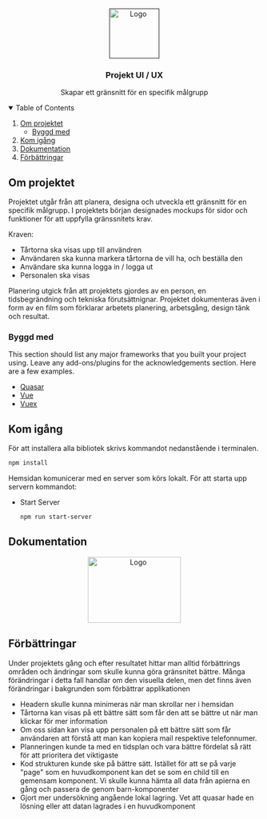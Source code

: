 <!--
*** Thanks for checking out the Best-README-Template. If you have a suggestion
*** that would make this better, please fork the repo and create a pull request
*** or simply open an issue with the tag "enhancement".
*** Thanks again! Now go create something AMAZING! :D
-->



<!-- PROJECT SHIELDS -->
<!--
*** I'm using markdown "reference style" links for readability.
*** Reference links are enclosed in brackets [ ] instead of parentheses ( ).
*** See the bottom of this document for the declaration of the reference variables
*** for contributors-url, forks-url, etc. This is an optional, concise syntax you may use.
*** https://www.markdownguide.org/basic-syntax/#reference-style-links
-->

<!-- PROJECT LOGO -->
<br />
<p align="center">
  <a href="">
    <img src="https://pngimage.net/wp-content/uploads/2018/05/cake-shop-logo-png-3.png" alt="Logo" width="100" height="100">
  </a>

  <h3 align="center">Projekt UI / UX</h3>

  <p align="center">
    Skapar ett gränsnitt för en specifik målgrupp
    <br />
  </p>
</p>



<!-- TABLE OF CONTENTS -->
<details open="open">
  <summary>Table of Contents</summary>
  <ol>
    <li>
      <a href="#om-projektet">Om projektet</a>
      <ul>
        <li><a href="#byggd-med">Byggd med</a></li>
      </ul>
    </li>
    <li>
      <a href="#kom-igång">Kom igång</a>
    </li>
    <li><a href="#dokumentation">Dokumentation</a></li>
    <li><a href="#förbättringar">Förbättringar</a></li>
  </ol>
</details>



<!-- ABOUT THE PROJECT -->
## Om projektet

Projektet utgår från att planera, designa och utveckla ett gränsnitt för en specifik målgrupp. I projektets början designades mockups för sidor och funktioner för att uppfylla 
gränssnitets krav.

Kraven:
* Tårtorna ska visas upp till användren
* Användaren ska kunna markera tårtorna de vill ha, och beställa den
* Användare ska kunna logga in / logga ut
* Personalen ska visas 

Planering utgick från att projektets gjordes av en person, en tidsbegrändning och tekniska förutsättnignar. Projektet dokumenteras även i form av en film som förklarar arbetets planering, arbetsgång, design tänk och resultat. 

### Byggd med

This section should list any major frameworks that you built your project using. Leave any add-ons/plugins for the acknowledgements section. Here are a few examples.
* [Quasar](https://quasar.dev/)
* [Vue](https://vuejs.org/)
* [Vuex](https://vuex.vuejs.org/)



<!-- GETTING STARTED -->
## Kom igång

För att installera alla bibliotek skrivs kommandot nedanstående i terminalen.
  ```sh
  npm install
  ```

Hemsidan komunicerar med en server som körs lokalt. För att starta upp servern kommandot:
* Start Server
  ```sh
  npm run start-server
  ```
## Dokumentation
<p align="center">
<a href="https://www.youtube.com/embed/AiztLLVSUww">

  <img src="https://www.freepnglogos.com/uploads/youtube-logo-icon-transparent---32.png" alt="Logo" width="186" height="132">
  
</a>
</p>

## Förbättringar

Under projektets gång och efter resultatet hittar man alltid förbättrings områden och ändringar som skulle kunna göra gränsnitet bättre. Många förändringar i detta fall handlar om den visuella delen, men det finns även förändringar i bakgrunden som förbättrar applikationen
* Headern skulle kunna minimeras när man skrollar ner i hemsidan
* Tårtorna kan visas på ett bättre sätt som får den att se bättre ut när man klickar för mer information
* Om oss sidan kan visa upp personalen på ett bättre sätt som får användaren att förstå att man kan kopiera mail respektive telefonnumer.
* Planneringen kunde ta med en tidsplan och vara bättre fördelat så rätt för att prioritera det viktigaste
* Kod strukturen kunde ske på bättre sätt. Istället för att se på varje "page" som en huvudkomponent kan det se som en child till en gemensam komponent. Vi skulle kunna hämta all data från apierna en gång och passera de genom barn-komponenter
* Gjort mer undersökning angående lokal lagring. Vet att quasar hade en lösning eller att datan lagrades i en huvudkomponent
